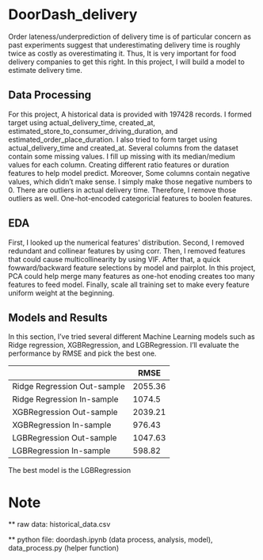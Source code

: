 # DoorDash_delivery

Order lateness/underprediction of delivery time is of particular concern as past experiments suggest that underestimating delivery time is roughly twice as costly as overestimating it. Thus, It is very important for food delivery companies to get this right. In this project, I will build a model to estimate delivery time.

## Data Processing


For this project, A historical data is provided with 197428 records. I formed target using actual_delivery_time, created_at, estimated_store_to_consumer_driving_duration, and estimated_order_place_duration. I also tried to form target using actual_delivery_time and created_at. Several columns from the dataset contain some missing values. I fill up missing with its median/medium values for each column. Creating different ratio features or duration features to help model predict. Moreover, Some columns contain negative values, which didn’t make sense. I simply make those negative numbers to 0. There are outliers in actual delivery time. Therefore, I remove those outliers as well. One-hot-encoded categoricial features to boolen features.


## EDA
First, I looked up the numerical features' distribution.
Second, I removed redundant and collinear features by using corr.
Then, I removed features that could cause multicollinearity by using VIF.
After that, a quick fowward/backward feature selections by model and pairplot. In this project, PCA could help merge many features as one-hot enoding creates too many features to feed model.
Finally, scale all training set to make every feature uniform weight at the beginning.


## Models and Results

In this section, I’ve tried several different Machine Learning models such as Ridge regression, XGBRegression, and LGBRegression. I’ll evaluate the performance by RMSE and pick the best one.

|      |RMSE    |
|------------|-------------|
| Ridge Regression Out-sample|2055.36|
| Ridge Regression In-sample|1074.5|
| XGBRegression Out-sample|2039.21|
| XGBRegression In-sample|976.43|
| LGBRegression Out-sample|1047.63|
| LGBRegression In-sample|598.82|

The best model is the LGBRegression

# Note
** raw data: historical_data.csv

** python file: doordash.ipynb (data process, analysis, model), data_process.py (helper function)


